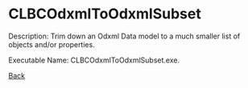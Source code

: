 
# CLBCOdxmlToOdxmlSubset

Description:
Trim down an Odxml Data model to a much smaller list of objects and/or properties.
          
Executable Name: CLBCOdxmlToOdxmlSubset.exe.

<a href="../../README.md">Back</a>